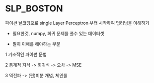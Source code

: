 # SLP_BOSTON

파이썬 날코딩으로 single Layer Perceptron 부터 시작하여 딥러닝을 이해하기

- 필요한것, numpy, 회귀 문제를 풀수 있는 데이터셋

- 필히 이해를 해야하는 부분

1 기초적인 파이썬 문법

2 통계적 지식 -> 회귀식 -> 오차 -> MSE 

3 역전파 -> (편)미분 개념, 체인룰 

